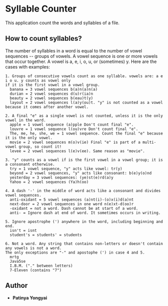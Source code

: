 # Syllable Counter

This application count the words and syllables of a file.

## How to count syllables?

The number of syllables in a word is equal to the number of vowel sequences -- groups of vowels.
A vowel sequence is one or more vowels that occur together. A vowel is a, e, i, o, u, or (sometimes) y.
Here are the cases with examples:
```
1. Groups of consecutive vowels count as one syllable. vowels are: a e i o u. y counts as vowel only
if it is the first vowel in a vowel group.
  banana = 3 vowel sequences b(a)n(a)n(a)
  durian = 2 vowel sequences d(u)r(ia)n
  beauty = 2 vowel sequences b(eau)t(y)
  layout = 2 vowel sequences l(a)y(ou)t. "y" is not counted as a vowel because it comes after another vowel.

2. A final "e" as a single vowel is not counted, unless it is the only vowel in the word.
  apple = 1 vowel sequence (a)pple Don't count final "e".
  louvre = 1 vowel sequence l(ou)vre Don't count final "e".
  The, me, he, she, we = 1 vowel sequence. Count the final "e" because it is the only vowel.
  movie = 2 vowel sequences m(o)v(ie) Final "e" is part of a multi-vowel group, so count it!
  levee = 2 vowel sequences l(e)v(ee). Same reason as "movie".

3. "y" counts as a vowel if is the first vowel in a vowel group; it is a consonant otherwise.
  try = 1 vowel sequence, "y" acts like vowel: tr(y)
  beyond = 2 vowel sequences, "y" acts like consonant: b(e)y(o)nd
  yesterday = 3 vowel sequences: (ye)st(e)rd(a)y
  Yahoo = 2 vowel sequences (Ya)h(oo)

4. A dash '-' in the middle of word acts like a consonant and divides vowel sequences.
  anti-oxidant = 5 vowel sequences (a)nt(i)-(o)x(i)d(a)nt
  next-door = 2 vowel sequences in one word n(e)xt-d(oo)r
  -oxidant = not a word. Dash cannot be at start of a word.
  anti- = Ignore dash at end of word. It sometimes occurs in writing.

5. Ignore apostrophe (') anywhere in the word, including beginning and end.
  isn't = isnt
  student's = students' = students

6. Not a word. Any string that contains non-letters or doesn't contain any vowels is not a word.
The only exceptions are "-" and apostophe (') in case 4 and 5.
  mrtg
  Java5se
  I.B.M. ("." between letters)
  7-Eleven (contains "7")
```
## Author
* **Patinya Yongyai**
